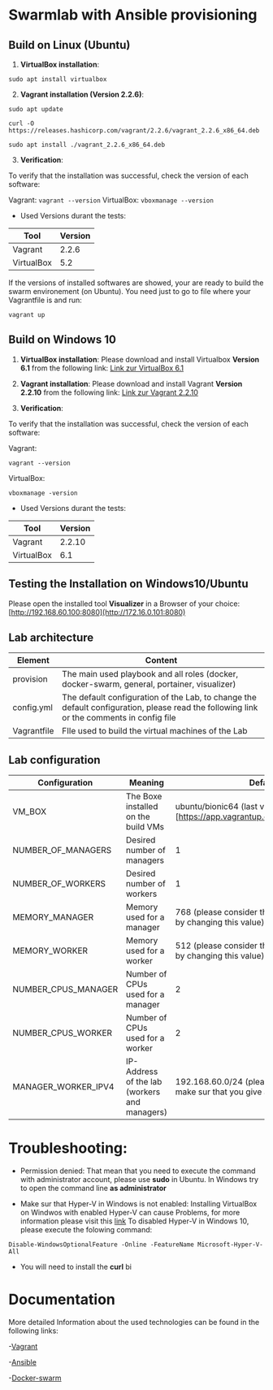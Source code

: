 # Swarmlab with Ansible provisioning

## Build on Linux (Ubuntu)

 1. **VirtualBox installation**:

 ``` sudo apt install virtualbox ```

 2. **Vagrant installation (Version 2.2.6)**:

 ``` sudo apt update ```

``` curl -O https://releases.hashicorp.com/vagrant/2.2.6/vagrant_2.2.6_x86_64.deb ```

``` sudo apt install ./vagrant_2.2.6_x86_64.deb ```

3. **Verification**:

To verify that the installation was successful, check the version of each software:

Vagrant: ``` vagrant --version ```
VirtualBox: ``` vboxmanage --version ```

- Used Versions durant the tests:

Tool | Version
---------------- | -------------
Vagrant | 2.2.6
VirtualBox | 5.2

If the versions of installed softwares are showed, your are ready to build the swarm environement (on Ubuntu). You need just to go to file where your Vagrantfile is and run:

``` vagrant up ```

## Build on Windows 10

1. **VirtualBox installation**:
Please download and install Virtualbox **Version 6.1** from the following link:
[Link zur VirtualBox 6.1](https://www.virtualbox.org/)

2. **Vagrant installation**:
Please download and install Vagrant **Version 2.2.10** from the following link:
[Link zur Vagrant 2.2.10](https://www.vagrantup.com/downloads.html)

3. **Verification**:

To verify that the installation was successful, check the version of each software:

Vagrant:

``` vagrant --version ```

VirtualBox:

``` vboxmanage -version ```

- Used Versions durant the tests:

Tool | Version
---------------- | -------------
Vagrant | 2.2.10
VirtualBox | 6.1

## Testing the Installation on Windows10/Ubuntu
Please open the installed tool **Visualizer** in a Browser of your choice: [http://192.168.60.100:8080](http://172.16.0.101:8080)

## Lab architecture

Element | Content
---------------- | -------------
provision | The main used playbook and all roles (docker, docker-swarm, general, portainer, visualizer)
config.yml | The default configuration of the Lab, to change the default configuration, please read the following link or the comments in config file
Vagrantfile | FIle used to build the virtual machines of the Lab

## Lab configuration

Configuration | Meaning | Default value
---------------- | ------------- | ----------------
VM_BOX | The Boxe installed on the build VMs | ubuntu/bionic64 (last version of ubuntu bionic) [https://app.vagrantup.com/ubuntu/boxes/bionic64]
NUMBER_OF_MANAGERS | Desired number of managers | 1
NUMBER_OF_WORKERS| Desired number of workers | 1
MEMORY_MANAGER | Memory used for a manager | 768 (please consider the memory of your computer by changing this value)
MEMORY_WORKER | Memory used for a worker | 512 (please consider the memory of your computer by changing this value)
NUMBER_CPUS_MANAGER | Number of CPUs used for a manager | 2
NUMBER_CPUS_WORKER | Number of CPUs used for a worker | 2
MANAGER_WORKER_IPV4 | IP-Address of the lab (workers and managers) | 192.168.60.0/24 (please by changing this value, make sur that you give a valid IP-Address)

# Troubleshooting:

- Permission denied:
That mean that you need to execute the command with administrator account, please use **sudo** in Ubuntu. In Windows try to open the command line **as administrator**

- Make sur that Hyper-V in Windows is not enabled:
Installing VirtualBox on Windwos with enabled Hyper-V can cause Problems, for more information please visit this [link](https://www.vagrantup.com/docs/installation)
To disabled Hyper-V in Windows 10, please execute the folowing command:

``` Disable-WindowsOptionalFeature -Online -FeatureName Microsoft-Hyper-V-All ```

- You will need to install the **curl** bi

# Documentation

More detailed Information about the used technologies can be found in the following links:

-[Vagrant](https://www.vagrantup.com/docs)

-[Ansible](https://docs.ansible.com/)

-[Docker-swarm](https://docs.docker.com/engine/swarm/)
